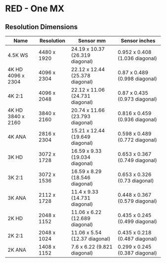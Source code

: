 # RED - One MX

## Resolution Dimensions

| Name              | Resolution   | Sensor mm                       | Sensor inches                  |
|-------------------|--------------|---------------------------------|--------------------------------|
| 4.5K WS           | 4480 x 1920  | 24.19 x 10.37 (26.319 diagonal) | 0.952 x 0.408 (1.036 diagonal) |
| 4K HD 4096 x 2304 | 4096 x 2304  | 22.12 x 12.44 (25.378 diagonal) | 0.87 x 0.489 (0.998 diagonal)  |
| 4K 2:1            | 4096 x 2048  | 22.12 x 11.06 (24.731 diagonal) | 0.87 x 0.435 (0.973 diagonal)  |
| 4K HD 3840 x 2160 | 3840 x 2160  | 20.74 x 11.66 (23.793 diagonal) | 0.816 x 0.459 (0.936 diagonal) |
| 4K ANA            | 2816 x 2304  | 15.21 x 12.44 (19.649 diagonal) | 0.598 x 0.489 (0.772 diagonal) |
| 3K HD             | 3072 x 1728  | 16.59 x 9.33 (19.034 diagonal)  | 0.653 x 0.367 (0.749 diagonal) |
| 3K 2:1            | 3072 x 1536  | 16.59 x 8.29 (18.546 diagonal)  | 0.653 x 0.326 (0.73 diagonal)  |
| 3K ANA            | 2112 x 1728  | 11.4 x 9.33 (14.731 diagonal)   | 0.448 x 0.367 (0.579 diagonal) |
| 2K HD             | 2048 x 1152  | 11.06 x 6.22 (12.689 diagonal)  | 0.435 x 0.245 (0.499 diagonal) |
| 2K 2:1            | 2048 x 1024  | 11.06 x 5.54 (12.37 diagonal)   | 0.435 x 0.218 (0.487 diagonal) |
| 2K ANA            | 1408 x 1152  | 7.6 x 6.22 (9.821 diagonal)     | 0.299 x 0.245 (0.387 diagonal) |
